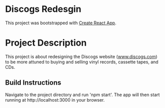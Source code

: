 # Discogs Redesgin

This project was bootstrapped with [Create React App](https://github.com/facebook/create-react-app).

# Project Description

This project is about redesigning the Discogs website (www.discogs.com) to be more attuned to buying and selling vinyl records, cassette tapes, and CDs.

## Build Instructions

Navigate to the project directory and run 'npm start'. The app will then start running at http://localhost:3000 in your browser.
